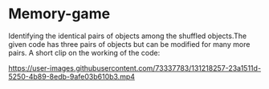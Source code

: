 # Memory-game
Identifying the identical pairs of objects among the shuffled objects.The given code has three pairs of objects but can be modified for many more pairs.
A short clip on the working of the code:



https://user-images.githubusercontent.com/73337783/131218257-23a1511d-5250-4b89-8edb-9afe03b610b3.mp4


